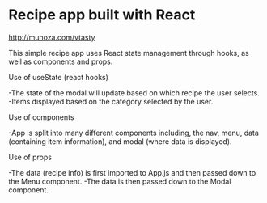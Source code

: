# Recipe app built with React

http://munoza.com/vtasty

This simple recipe app uses React state management through hooks, as well as components and props.  

Use of useState (react hooks)

-The state of the modal will update based on which recipe the user selects.
-Items displayed based on the category selected by the user.

Use of components

-App is split into many different components including, the nav, menu, data (containing item information), and modal (where data is displayed).

Use of props

-The data (recipe info) is first imported to App.js and then passed down to the Menu component. 
-The data is then passed down to the Modal component.
